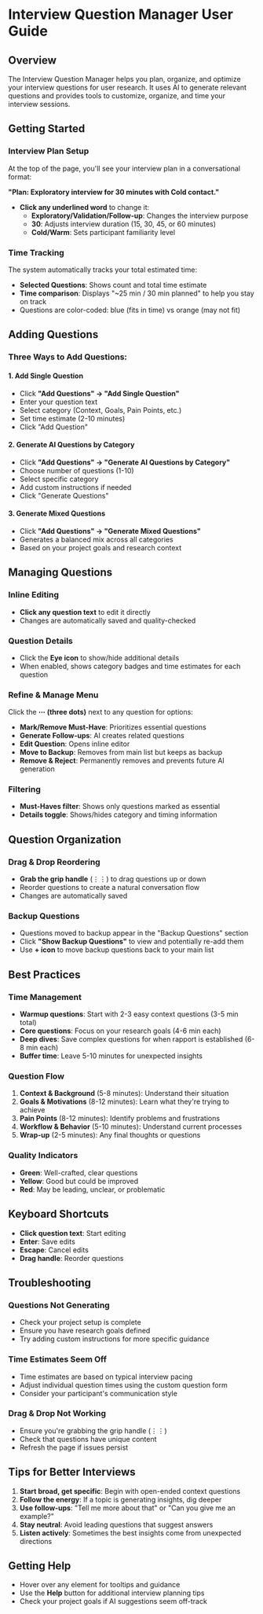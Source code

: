 # Interview Question Manager User Guide

## Overview
The Interview Question Manager helps you plan, organize, and optimize your interview questions for user research. It uses AI to generate relevant questions and provides tools to customize, organize, and time your interview sessions.

## Getting Started

### Interview Plan Setup
At the top of the page, you'll see your interview plan in a conversational format:

**"Plan: Exploratory interview for 30 minutes with Cold contact."**

- **Click any underlined word** to change it:
  - **Exploratory/Validation/Follow-up**: Changes the interview purpose
  - **30**: Adjusts interview duration (15, 30, 45, or 60 minutes)
  - **Cold/Warm**: Sets participant familiarity level

### Time Tracking
The system automatically tracks your total estimated time:
- **Selected Questions**: Shows count and total time estimate
- **Time comparison**: Displays "~25 min / 30 min planned" to help you stay on track
- Questions are color-coded: blue (fits in time) vs orange (may not fit)

## Adding Questions

### Three Ways to Add Questions:

#### 1. Add Single Question
- Click **"Add Questions" → "Add Single Question"**
- Enter your question text
- Select category (Context, Goals, Pain Points, etc.)
- Set time estimate (2-10 minutes)
- Click "Add Question"

#### 2. Generate AI Questions by Category
- Click **"Add Questions" → "Generate AI Questions by Category"**
- Choose number of questions (1-10)
- Select specific category
- Add custom instructions if needed
- Click "Generate Questions"

#### 3. Generate Mixed Questions
- Click **"Add Questions" → "Generate Mixed Questions"**
- Generates a balanced mix across all categories
- Based on your project goals and research context

## Managing Questions

### Inline Editing
- **Click any question text** to edit it directly
- Changes are automatically saved and quality-checked

### Question Details
- Click the **Eye icon** to show/hide additional details
- When enabled, shows category badges and time estimates for each question

### Refine & Manage Menu
Click the **⋯ (three dots)** next to any question for options:

- **Mark/Remove Must-Have**: Prioritizes essential questions
- **Generate Follow-ups**: AI creates related questions
- **Edit Question**: Opens inline editor
- **Move to Backup**: Removes from main list but keeps as backup
- **Remove & Reject**: Permanently removes and prevents future AI generation

### Filtering
- **Must-Haves filter**: Shows only questions marked as essential
- **Details toggle**: Shows/hides category and timing information

## Question Organization

### Drag & Drop Reordering
- **Grab the grip handle** (⋮⋮) to drag questions up or down
- Reorder questions to create a natural conversation flow
- Changes are automatically saved

### Backup Questions
- Questions moved to backup appear in the "Backup Questions" section
- Click **"Show Backup Questions"** to view and potentially re-add them
- Use **+ icon** to move backup questions back to your main list

## Best Practices

### Time Management
- **Warmup questions**: Start with 2-3 easy context questions (3-5 min total)
- **Core questions**: Focus on your research goals (4-6 min each)
- **Deep dives**: Save complex questions for when rapport is established (6-8 min each)
- **Buffer time**: Leave 5-10 minutes for unexpected insights

### Question Flow
1. **Context & Background** (5-8 minutes): Understand their situation
2. **Goals & Motivations** (8-12 minutes): Learn what they're trying to achieve
3. **Pain Points** (8-12 minutes): Identify problems and frustrations
4. **Workflow & Behavior** (5-10 minutes): Understand current processes
5. **Wrap-up** (2-5 minutes): Any final thoughts or questions

### Quality Indicators
- **Green**: Well-crafted, clear questions
- **Yellow**: Good but could be improved
- **Red**: May be leading, unclear, or problematic

## Keyboard Shortcuts
- **Click question text**: Start editing
- **Enter**: Save edits
- **Escape**: Cancel edits
- **Drag handle**: Reorder questions

## Troubleshooting

### Questions Not Generating
- Check your project setup is complete
- Ensure you have research goals defined
- Try adding custom instructions for more specific guidance

### Time Estimates Seem Off
- Time estimates are based on typical interview pacing
- Adjust individual question times using the custom question form
- Consider your participant's communication style

### Drag & Drop Not Working
- Ensure you're grabbing the grip handle (⋮⋮)
- Check that questions have unique content
- Refresh the page if issues persist

## Tips for Better Interviews

1. **Start broad, get specific**: Begin with open-ended context questions
2. **Follow the energy**: If a topic is generating insights, dig deeper
3. **Use follow-ups**: "Tell me more about that" or "Can you give me an example?"
4. **Stay neutral**: Avoid leading questions that suggest answers
5. **Listen actively**: Sometimes the best insights come from unexpected directions

## Getting Help
- Hover over any element for tooltips and guidance
- Use the **Help** button for additional interview planning tips
- Check your project goals if AI suggestions seem off-track
